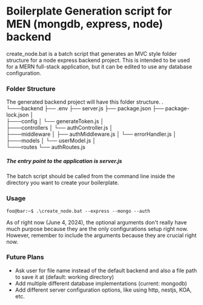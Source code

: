 # Boilerplate Generation script for MEN (mongdb, express, node) backend
create_node.bat is a batch script that generates an MVC style folder structure for a node express backend project.
This is intended to be used for a MERN full-stack application, but it can be edited to use any database configuration.

### Folder Structure
The generated backend project will have this folder structure.
.
└───backend
    ├── .env
    ├── server.js
    ├── package.json
    ├── package-lock.json
    │   
    ├───config
    │   └──  generateToken.js
    │       
    ├───controllers
    │   └──  authController.js
    │       
    ├───middleware
    │   ├──  authMiddleware.js
    │   └──  errorHandler.js
    │       
    ├───models
    │   └──  userModel.js
    │       
    └───routes
        └──  authRoutes.js

##### The entry point to the application is server.js
The batch script should be called from the command line inside the directory you want to create your boilerplate.

### Usage
```console
foo@bar:~$ .\create_node.bat --express --mongo --auth
```
As of right now (June 4, 2024), the optional arguments don't really have much purpose because they are the only configurations setup right now.
However, remember to include the arguments because they are crucial right now.

### Future Plans
- Ask user for file name instead of the default backend and also a file path to save it at (default: working directory)
- Add multiple different database implementations (current: mongodb)
- Add different server configuration options, like using http, nestjs, KOA, etc.
